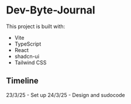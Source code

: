 # Dev-Byte-Journal

This project is built with:

- Vite
- TypeScript
- React
- shadcn-ui
- Tailwind CSS

## Timeline

23/3/25 - Set up
24/3/25 - Design and sudocode